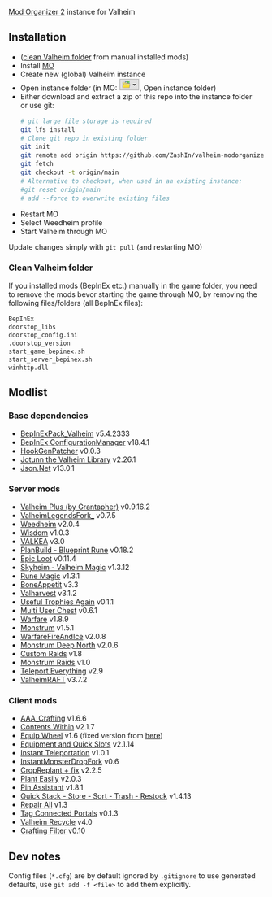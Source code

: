 [Mod Organizer 2](https://github.com/ModOrganizer2/modorganizer/releases) instance for Valheim

## Installation
- ([clean Valheim folder](#clean-valheim-folder) from manual installed mods)
- Install [MO](https://github.com/ModOrganizer2/modorganizer/releases) 
- Create new (global) Valheim instance
- Open instance folder (in MO: ![folder icon](MO-folder-icon.png), Open instance folder)
- Either download and extract a zip of this repo into the instance folder  
  or use git:
  ```sh
  # git large file storage is required
  git lfs install
  # Clone git repo in existing folder
  git init
  git remote add origin https://github.com/ZashIn/valheim-modorganizer-mods.git
  git fetch
  git checkout -t origin/main
  # Alternative to checkout, when used in an existing instance:
  #git reset origin/main
  # add --force to overwrite existing files
  ```
- Restart MO
- Select Weedheim profile
- Start Valheim through MO

Update changes simply with `git pull` (and restarting MO)

### Clean Valheim folder
If you installed mods (BepInEx etc.) manually in the game folder, you need to remove the mods bevor starting the game through MO, by removing the following files/folders (all BepInEx files):
```
BepInEx
doorstop_libs
doorstop_config.ini
.doorstop_version
start_game_bepinex.sh
start_server_bepinex.sh
winhttp.dll
```

## Modlist

### Base dependencies
- [BepInExPack_Valheim](https://thunderstore.io/c/valheim/p/denikson/BepInExPack_Valheim/) v5.4.2333
- [BepInEx ConfigurationManager](https://github.com/BepInEx/BepInEx.ConfigurationManager) v18.4.1
- [HookGenPatcher](https://nexusmods.com/valheim/mods/505) v0.0.3
- [Jotunn the Valheim Library](https://nexusmods.com/valheim/mods/1138) v2.26.1
- [Json.Net](https://nexusmods.com/valheim/mods/1490) v13.0.1

### Server mods
- [Valheim Plus (by Grantapher)](https://nexusmods.com/valheim/mods/2323) v0.9.16.2
- [ValheimLegendsFork_](https://thunderstore.io/c/valheim/p/Visteus/Valheim_Legends_Fork/) v0.7.5
- [Weedheim](https://nexusmods.com/valheim/mods/3021) v2.0.4
- [Wisdom](https://nexusmods.com/valheim/mods/2790) v1.0.3
- [VALKEA](https://nexusmods.com/valheim/mods/2123) v3.0
- [PlanBuild - Blueprint Rune](https://nexusmods.com/valheim/mods/1125) v0.18.2
- [Epic Loot](https://nexusmods.com/valheim/mods/387) v0.11.4
- [Skyheim - Valheim Magic](https://nexusmods.com/valheim/mods/916) v1.3.12
- [Rune Magic](https://nexusmods.com/valheim/mods/1359) v1.3.1
- [BoneAppetit](https://nexusmods.com/valheim/mods/1250) v3.3
- [Valharvest](https://nexusmods.com/valheim/mods/1600) v3.1.2
- [Useful Trophies Again](https://nexusmods.com/valheim/mods/3050) v0.1.1
- [Multi User Chest](https://nexusmods.com/valheim/mods/1766) v0.6.1
- [Warfare](https://thunderstore.io/c/valheim/p/Therzie/Warfare/) v1.8.9
- [Monstrum](https://thunderstore.io/c/valheim/p/Therzie/Monstrum/) v1.5.1
- [WarfareFireAndIce](https://thunderstore.io/c/valheim/p/Therzie/WarfareFireAndIce/) v2.0.8
- [Monstrum Deep North](https://thunderstore.io/c/valheim/p/Therzie/MonstrumDeepNorth/) v2.0.6
- [Custom Raids](https://thunderstore.io/c/valheim/p/ASharpPen/Custom_Raids/) v1.8
- [Monstrum Raids](https://thunderstore.io/c/valheim/p/JewelHeim/Monstrum_Raids/) v1.0
- [Teleport Everything](https://nexusmods.com/valheim/mods/1806) v2.9
- [ValheimRAFT](https://thunderstore.io/c/valheim/p/zolantris/ValheimRAFT/) v3.7.2

### Client mods
- [AAA_Crafting](https://thunderstore.io/c/valheim/p/Azumatt/AAA_Crafting/) v1.6.6
- [Contents Within](https://nexusmods.com/valheim/mods/1838) v2.1.7
- [Equip Wheel](https://nexusmods.com/valheim/mods/536) v1.6 (fixed version from [here](https://github.com/LANCommander/ValheimWheels/releases/tag/v1.6.0))
- [Equipment and Quick Slots](https://nexusmods.com/valheim/mods/92) v2.1.14
- [Instant Teleportation](https://nexusmods.com/valheim/mods/2046) v1.0.1
- [InstantMonsterDropFork](https://thunderstore.io/c/valheim/p/mchangrh/InstantMonsterDropFork/) v0.6
- [CropReplant + fix](https://nexusmods.com/valheim/mods/99) v2.2.5
- [Plant Easily](https://nexusmods.com/valheim/mods/2350) v2.0.3
- [Pin Assistant](https://nexusmods.com/valheim/mods/2531) v1.8.1
- [Quick Stack - Store - Sort - Trash - Restock](https://nexusmods.com/valheim/mods/2094) v1.4.13
- [Repair All](https://nexusmods.com/valheim/mods/26) v1.3
- [Tag Connected Portals](https://nexusmods.com/valheim/mods/2828) v0.1.3
- [Valheim Recycle](https://nexusmods.com/valheim/mods/425) v4.0
- [Crafting Filter](https://nexusmods.com/valheim/mods/1219) v0.10

## Dev notes
Config files (`*.cfg`) are by default ignored by `.gitignore` to use generated defaults, use `git add -f <file>` to add them explicitly.
